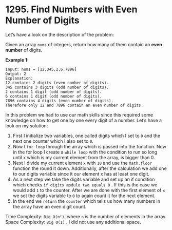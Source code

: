 # 1295. Find Numbers with Even Number of Digits

Let’s have a look on the description of the problem:

Given an array `nums` of integers, return how many of them contain an **even number** of digits.

**Example 1:**

```
Input: nums = [12,345,2,6,7896]
Output: 2
Explanation:
12 contains 2 digits (even number of digits).
345 contains 3 digits (odd number of digits).
2 contains 1 digit (odd number of digits).
6 contains 1 digit (odd number of digits).
7896 contains 4 digits (even number of digits).
Therefore only 12 and 7896 contain an even number of digits.
```

In this problem we had to use our math skills since this required some knowledge on how to get one by one every digit of a number. Let’s have a look on my solution:

1. First I initialize two variables, one called digits which I set to `0` and the next one counter which I also set to `0`.
2. Now I `for loop` through the array which is passed into the function. Now in the for loop I create a `while loop` with the condition to run so long until x which is my current element from the array, is bigger than 0.
3. Next I divide my current element `x` with `10` and use the `math.floor` function the round it down. Additionally, after the calculation we add one to our digits variable since it our element x has at least one digit.
4. As a next step we take the digits variable and set up an if condition which checks `if digits modulo two equals 0` . If this is the case we would add `1` to the counter. After we are done with the first element of `x` we set the digits variable to `0` to again count it for the next element.
5. In the end we `return` the `counter` which tells us how many numbers in the array have an even digit count.

Time Complexity: `Big O(n²)`, where `n` is the number of elements in the array.
Space Complexity: `Big O(1)` . I did not use any additional space.
